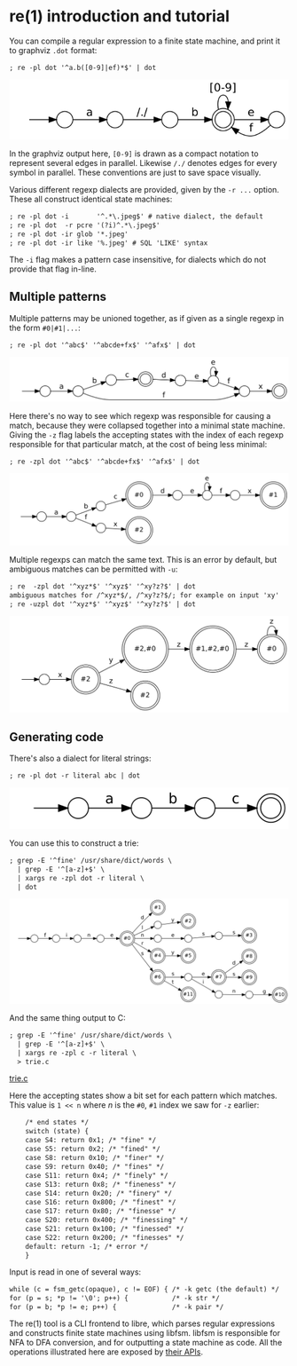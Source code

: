 
# re(1) introduction and tutorial

You can compile a regular expression to a finite state machine,
and print it to graphviz `.dot` format:
```
; re -pl dot '^a.b([0-9]|ef)*$' | dot
```
![re0.svg](re0.svg)

In the graphviz output here, `[0-9]` is drawn as a compact notation to represent several edges in parallel.
Likewise `/./` denotes edges for every symbol in parallel.
These conventions are just to save space visually.

Various different regexp dialects are provided, given by the `-r ...` option.
These all construct identical state machines:
```
; re -pl dot -i       '^.*\.jpeg$' # native dialect, the default
; re -pl dot  -r pcre '(?i)^.*\.jpeg$'
; re -pl dot -ir glob '*.jpeg'
; re -pl dot -ir like '%.jpeg' # SQL 'LIKE' syntax
```
The `-i` flag makes a pattern case insensitive, for dialects which do not provide that flag in-line.

## Multiple patterns

Multiple patterns may be unioned together,
as if given as a single regexp in the form `#0|#1|...`:
```
; re -pl dot '^abc$' '^abcde+fx$' '^afx$' | dot
```
![re2.svg](re2.svg)

Here there's no way to see which regexp was responsible for causing a match,
because they were collapsed together into a minimal state machine.
Giving the `-z` flag labels the accepting states with the index of each regexp responsible
for that particular match, at the cost of being less minimal:
```
; re -zpl dot '^abc$' '^abcde+fx$' '^afx$' | dot
```
![re3.svg](re3.svg)

Multiple regexps can match the same text.
This is an error by default, but ambiguous matches can be permitted with `-u`:
```
; re  -zpl dot '^xyz*$' '^xyz$' '^xy?z?$' | dot
ambiguous matches for /^xyz*$/, /^xy?z?$/; for example on input 'xy'
; re -uzpl dot '^xyz*$' '^xyz$' '^xy?z?$' | dot
```
![re4.svg](re4.svg)

## Generating code

There's also a dialect for literal strings:
```
; re -pl dot -r literal abc | dot
```
![re5.svg](re5.svg)

You can use this to construct a trie:
```
; grep -E '^fine' /usr/share/dict/words \
  | grep -E '^[a-z]+$' \
  | xargs re -zpl dot -r literal \
  | dot
```
![trie.svg](trie.svg)

And the same thing output to C:
```
; grep -E '^fine' /usr/share/dict/words \
  | grep -E '^[a-z]+$' \
  | xargs re -zpl c -r literal \
  > trie.c
```
[trie.c](trie.c)

Here the accepting states show a bit set for each pattern which matches.
This value is `1 << n` where _n_ is the `#0`, `#1` index we saw for `-z` earlier:
```
    /* end states */
    switch (state) {
    case S4: return 0x1; /* "fine" */
    case S5: return 0x2; /* "fined" */
    case S8: return 0x10; /* "finer" */
    case S9: return 0x40; /* "fines" */
    case S11: return 0x4; /* "finely" */
    case S13: return 0x8; /* "fineness" */
    case S14: return 0x20; /* "finery" */
    case S16: return 0x800; /* "finest" */
    case S17: return 0x80; /* "finesse" */
    case S20: return 0x400; /* "finessing" */
    case S21: return 0x100; /* "finessed" */
    case S22: return 0x200; /* "finesses" */
    default: return -1; /* error */
    }
```
Input is read in one of several ways:
```
while (c = fsm_getc(opaque), c != EOF) { /* -k getc (the default) */
for (p = s; *p != '\0'; p++) {           /* -k str */
for (p = b; *p != e; p++) {              /* -k pair */
```

The re(1) tool is a CLI frontend to libre, which parses regular expressions and constructs
finite state machines using libfsm. libfsm is responsible for NFA to DFA conversion,
and for outputting a state machine as code.
All the operations illustrated here are exposed by [their APIs](../../include).


